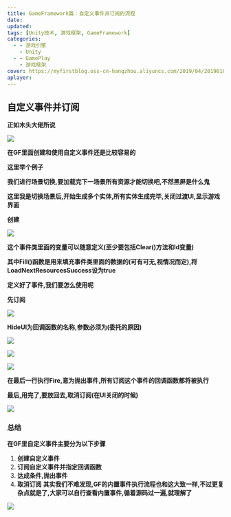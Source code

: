 ```yaml
---
title: GameFramework篇：自定义事件并订阅的流程
date:
updated:
tags: [Unity技术, 游戏框架, GameFramework]
categories:
  - - 游戏引擎
    - Unity
  - - GamePlay
    - 游戏框架
cover: https://myfirstblog.oss-cn-hangzhou.aliyuncs.com/2019/04/20190105164355598.png
aplayer:
---
```

<meta name="referrer" content="no-referrer" />

## 自定义事件并订阅

**正如木头大佬所说**

![](https://myfirstblog.oss-cn-hangzhou.aliyuncs.com/2019/04/20190128114151449.png)

 **在GF里面创建和使用自定义事件还是比较容易的**

 **这里举个例子**

 **我们进行场景切换,要加载完下一场景所有资源才能切换吧,不然黑屏是什么鬼**

 **这里我是切换场景后,开始生成多个实体,所有实体生成完毕,关闭过渡UI,显示游戏界面**

 **创建**

![](https://myfirstblog.oss-cn-hangzhou.aliyuncs.com/2019/04/20190128114443281.png)

 **这个事件类里面的变量可以随意定义(至少要包括Clear()方法和Id变量)**

 **其中Fill()函数是用来填充事件类里面的数据的(可有可无,视情况而定),将LoadNextResourcesSuccess设为true**

 **定义好了事件,我们要怎么使用呢**

 **先订阅**

![](https://myfirstblog.oss-cn-hangzhou.aliyuncs.com/2019/04/20190128115611121.png)

 **HideUI为回调函数的名称,参数必须为(委托的原因)**

![](https://myfirstblog.oss-cn-hangzhou.aliyuncs.com/2019/04/20190128115823523.png)

![](https://myfirstblog.oss-cn-hangzhou.aliyuncs.com/2019/04/20190128120246624.png)

![](https://myfirstblog.oss-cn-hangzhou.aliyuncs.com/2019/04/20190128115107770.png)

 **在最后一行执行Fire,意为抛出事件,所有订阅这个事件的回调函数都将被执行**

 **最后,用完了,要放回去,取消订阅(在UI关闭的时候)**

![](https://myfirstblog.oss-cn-hangzhou.aliyuncs.com/2019/04/20190128121756479.png)

### **总结**

 **在GF里自定义事件主要分为以下步骤**

1. **创建自定义事件** 
2. **订阅自定义事件并指定回调函数** 
3. **达成条件,抛出事件** 
4. **取消订阅** **其实我们不难发现,GF的内置事件执行流程也和这大致一样,不过更复杂点就是了,大家可以自行查看内置事件,循着源码过一遍,就理解了**

![](https://myfirstblog.oss-cn-hangzhou.aliyuncs.com/2019/04/20190128120106898.png)
